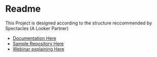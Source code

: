 # Readme

This Project is designed according to the structure reccommended by Spectacles (A Looker Partner)
- [Documentation  Here](https://www.spectacles.dev/post/fix-your-lookml-project-structure?vero_id=0b34c562bf5f5d3ce0f76ba09e122437&vero_conv=cvGjj6_96IY9dzAdokvklhx3vkmRQQr3toeBCUNA7eFyt2U8MIkYiB3vxu8J8m6ceZawUhATUvpBBA8ZSpMq6hajHEr_NpPYdgQ%3D)
- [Sample Repository Here](https://github.com/spectacles-external/sales-engineering/blob/dev-kenny-ning-3dph/logical/ratings.explore.lkml)
- [Webinar explaining Here](https://www.spectacles.dev/webinars/how-to-fix-your-lookml-project-structure)
